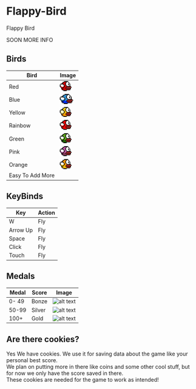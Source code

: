 # Flappy-Bird
Flappy Bird 


SOON MORE INFO
## Birds
| Bird | Image |
| ------ | ------ 
| Red | ![alt text](https://github.com/xflipperkast/Flappy-Bird/blob/main/frontend/images/Birds/Red.png) |
| Blue | ![alt text](https://github.com/xflipperkast/Flappy-Bird/blob/main/frontend/images/Birds/Blue.png) |
| Yellow | ![alt text](https://github.com/xflipperkast/Flappy-Bird/blob/main/frontend/images/Birds/Yellow.png) |
| Rainbow | ![alt text](https://github.com/xflipperkast/Flappy-Bird/blob/main/frontend/images/Birds/Rainbow.png) |
| Green | ![alt text](https://github.com/xflipperkast/Flappy-Bird/blob/main/frontend/images/Birds/Green.png) |
| Pink | ![alt text](https://github.com/xflipperkast/Flappy-Bird/blob/main/frontend/images/Birds/Pink.png) |
| Orange | ![alt text](https://github.com/xflipperkast/Flappy-Bird/blob/main/frontend/images/Birds/Orange.png) |
| Easy To Add More|

## KeyBinds

| Key | Action |
| ------ | ------ |
| W | Fly |
| Arrow Up | Fly |
| Space | Fly |
| Click | Fly |
| Touch | Fly |


## Medals

| Medal | Score | Image |
| ------ | ------ | ------ |
| 0- 49 | Bonze | ![alt text](https://github.com/xflipperkast/Flappy-Bird/blob/main/frontend/images/medals/bronze.png) |
| 50-99 | Silver | ![alt text](https://github.com/xflipperkast/Flappy-Bird/blob/main/frontend/images/medals/silver.png) |
| 100+ | Gold | ![alt text](https://github.com/xflipperkast/Flappy-Bird/blob/main/frontend/images/medals/gold.png) |

## Are there cookies?
Yes We have cookies. We use it for saving data about the game like your personal best score.  
We plan on putting more in there like coins and some other cool stuff, but for now we only have the score saved in there.  
These cookies are needed for the game to work as intended!
